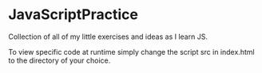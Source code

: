 # JavaScriptPractice
Collection of all of my little exercises and ideas as I learn JS. 

To view specific code at runtime simply change the script src in index.html to the directory of your choice.
